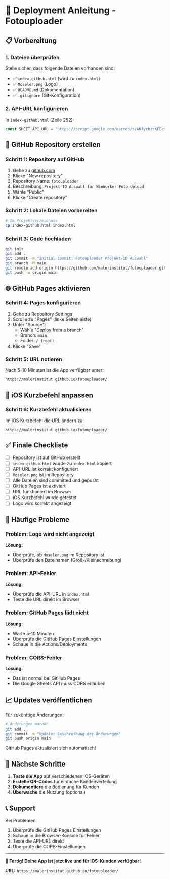 # 🚀 Deployment Anleitung - Fotouploader

## 📋 Vorbereitung

### 1. Dateien überprüfen
Stelle sicher, dass folgende Dateien vorhanden sind:
- ✅ `index-github.html` (wird zu `index.html`)
- ✅ `Moseler.png` (Logo)
- ✅ `README.md` (Dokumentation)
- ✅ `.gitignore` (Git-Konfiguration)

### 2. API-URL konfigurieren
In `index-github.html` (Zeile 252):
```javascript
const SHEET_API_URL = 'https://script.google.com/macros/s/AKfycbzsKFEeKUyERYqEWlc1Spz9ufZfzDY4wBEXVErsG54qSdG4n5Qq6YIEKFPvYonjZfDgCw/exec';
```

## 🎯 GitHub Repository erstellen

### Schritt 1: Repository auf GitHub
1. Gehe zu [github.com](https://github.com)
2. Klicke "New repository"
3. Repository Name: `fotouploader`
4. Beschreibung: `Projekt-ID Auswahl für WinWorker Foto Upload`
5. Wähle "Public"
6. Klicke "Create repository"

### Schritt 2: Lokale Dateien vorbereiten
```bash
# Im Projektverzeichnis
cp index-github.html index.html
```

### Schritt 3: Code hochladen
```bash
git init
git add .
git commit -m "Initial commit: Fotouploader Projekt-ID Auswahl"
git branch -M main
git remote add origin https://github.com/malerinstitut/fotouploader.git
git push -u origin main
```

## 🌐 GitHub Pages aktivieren

### Schritt 4: Pages konfigurieren
1. Gehe zu Repository Settings
2. Scrolle zu "Pages" (linke Seitenleiste)
3. Unter "Source":
   - Wähle "Deploy from a branch"
   - Branch: `main`
   - Folder: `/ (root)`
4. Klicke "Save"

### Schritt 5: URL notieren
Nach 5-10 Minuten ist die App verfügbar unter:
```
https://malerinstitut.github.io/fotouploader/
```

## 📱 iOS Kurzbefehl anpassen

### Schritt 6: Kurzbefehl aktualisieren
Im iOS Kurzbefehl die URL ändern zu:
```
https://malerinstitut.github.io/fotouploader/
```

## ✅ Finale Checkliste

- [ ] Repository ist auf GitHub erstellt
- [ ] `index-github.html` wurde zu `index.html` kopiert
- [ ] API-URL ist korrekt konfiguriert
- [ ] `Moseler.png` ist im Repository
- [ ] Alle Dateien sind committed und gepusht
- [ ] GitHub Pages ist aktiviert
- [ ] URL funktioniert im Browser
- [ ] iOS Kurzbefehl wurde getestet
- [ ] Logo wird korrekt angezeigt

## 🚨 Häufige Probleme

### Problem: Logo wird nicht angezeigt
**Lösung:** 
- Überprüfe, ob `Moseler.png` im Repository ist
- Überprüfe den Dateinamen (Groß-/Kleinschreibung)

### Problem: API-Fehler
**Lösung:**
- Überprüfe die API-URL in `index.html`
- Teste die URL direkt im Browser

### Problem: GitHub Pages lädt nicht
**Lösung:**
- Warte 5-10 Minuten
- Überprüfe die GitHub Pages Einstellungen
- Schaue in die Actions/Deployments

### Problem: CORS-Fehler
**Lösung:**
- Das ist normal bei GitHub Pages
- Die Google Sheets API muss CORS erlauben

## 📈 Updates veröffentlichen

Für zukünftige Änderungen:
```bash
# Änderungen machen
git add .
git commit -m "Update: Beschreibung der Änderungen"
git push origin main
```

GitHub Pages aktualisiert sich automatisch!

## 🎯 Nächste Schritte

1. **Teste die App** auf verschiedenen iOS-Geräten
2. **Erstelle QR-Codes** für einfache Kundenverteilung
3. **Dokumentiere** die Bedienung für Kunden
4. **Überwache** die Nutzung (optional)

## 📞 Support

Bei Problemen:
1. Überprüfe die GitHub Pages Einstellungen
2. Schaue in die Browser-Konsole für Fehler
3. Teste die API-URL direkt
4. Überprüfe die CORS-Einstellungen

---

**🎉 Fertig! Deine App ist jetzt live und für iOS-Kunden verfügbar!**

**URL:** `https://malerinstitut.github.io/fotouploader/` 